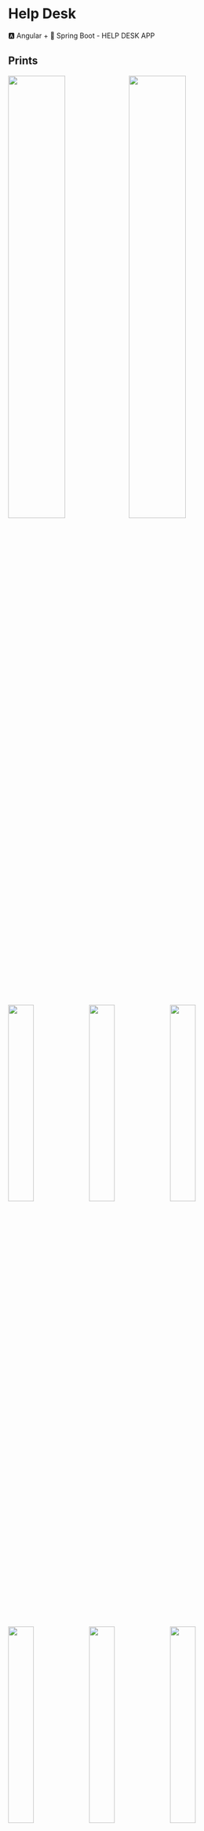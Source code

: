 # Help Desk
 🅰 Angular + 🍃 Spring Boot  - HELP DESK APP

## Prints
<img src="https://github.com/petscaramussi/helpDesk/blob/main/prints/1.jpeg" width="48%"> <img src="https://github.com/petscaramussi/helpDesk/blob/main/prints/2.jpeg" width="48%">

<img src="https://github.com/petscaramussi/helpDesk/blob/main/prints/3.jpeg" width="32%"> <img src="https://github.com/petscaramussi/helpDesk/blob/main/prints/4.jpeg" width="32%"> <img src="https://github.com/petscaramussi/helpDesk/blob/main/prints/5.jpeg" width="32%">

<img src="https://github.com/petscaramussi/helpDesk/blob/main/prints/6.jpeg" width="32%"> <img src="https://github.com/petscaramussi/helpDesk/blob/main/prints/7.jpeg" width="32%">  <img src="https://github.com/petscaramussi/helpDesk/blob/main/prints/8.jpeg" width="32%">


## Build

### Angular

1. Go to project folder 'client' then 'angular-frontend' and install dependencies:
 ```bash
 npm install
 ```
 
2. Launch development server, and open `localhost:4200` in your browser:
 ```bash
 npm start
 ```
 
 ### Spring
 
 1. You don’t need to build from source to use Spring Data (binaries in repo.spring.io), but if you want to try out the latest and greatest, Spring Data can be easily built with the maven wrapper. You also need JDK 17 or above.
  ```bash
    ./mvnw clean install
 ```
 
 2. run the following command in a terminal window (in the complete) directory: src/main/java/net/javaguides/springbootbackend/Application.java
 ```bash
   ./mvnw spring-boot:run
 ```
 
 3. Gradle and Maven

The code samples in the book use Apache Maven as the build tool. If you prefer Gradle over Maven, here's a table mapping Maven commands to Gradle:

| Maven                            | Gradle                     |
| -------------------------------- | -------------------------- |
| `./mvnw clean`                   | `./gradlew clean`          |
| `./mvnw install`                 | `./gradlew build`          |
| `./mvnw test`                    | `./gradlew test`           |
| `./mvnw repackage`               | `./gradlew bootJar`        |
| `./mvnw spring-boot:run`         | `./gradlew bootRun`        |
| `./mvnw spring-boot:build-image` | `./gradlew bootBuildImage` |

